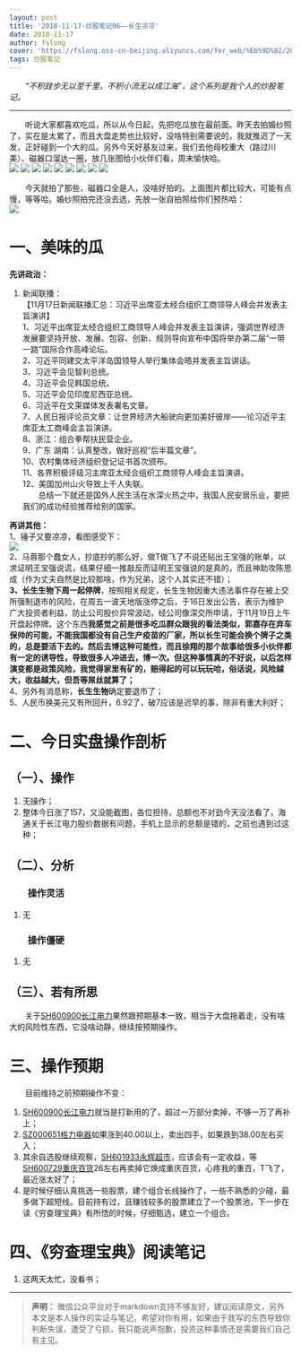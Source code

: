 ```yaml
---
layout: post
title: '2018-11-17-炒股笔记06——长生凉凉'
date: 2018-11-17
author: fslong
cover: 'https://fslong.oss-cn-beijing.aliyuncs.com/for_web/%E6%9D%82/2018.11.17/IMG_20181117_205459.jpg'
tags: 炒股笔记
---
```

  
*&emsp;&emsp;“不积跬步无以至千里，不积小流无以成江海”，这个系列是我个人的炒股笔记。*  

---
&emsp;&emsp;听说大家都喜欢吃瓜，所以从今日起，先把吃瓜放在最前面。昨天去拍婚纱照了，实在是太累了，而且大盘走势也比较好，没啥特别需要说的，我就推迟了一天发，正好碰到一个大的瓜。另外今天好基友过来，我们去他母校重大（路过川美）、磁器口溜达一圈，放几张图给小伙伴们看，周末愉快哈。  
![](https://fslong.oss-cn-beijing.aliyuncs.com/for_web/%E6%9D%82/2018.11.17/IMG_20181117_141112.jpg)
![](https://fslong.oss-cn-beijing.aliyuncs.com/for_web/%E6%9D%82/2018.11.17/IMG_20181117_141234.jpg)
![](https://fslong.oss-cn-beijing.aliyuncs.com/for_web/%E6%9D%82/2018.11.17/IMG_20181117_142350.jpg)
![](https://fslong.oss-cn-beijing.aliyuncs.com/for_web/%E6%9D%82/2018.11.17/IMG_20181117_143436.jpg)
![](https://fslong.oss-cn-beijing.aliyuncs.com/for_web/%E6%9D%82/2018.11.17/IMG_20181117_143536.jpg)
![](https://fslong.oss-cn-beijing.aliyuncs.com/for_web/%E6%9D%82/2018.11.17/IMG_20181117_144318.jpg)
![](https://fslong.oss-cn-beijing.aliyuncs.com/for_web/%E6%9D%82/2018.11.17/IMG_20181117_144505.jpg)
![](https://fslong.oss-cn-beijing.aliyuncs.com/for_web/%E6%9D%82/2018.11.17/IMG_20181117_145150.jpg)
![](https://fslong.oss-cn-beijing.aliyuncs.com/for_web/%E6%9D%82/2018.11.17/IMG_20181117_203945.jpg)

&emsp;&emsp;今天就拍了那些，磁器口全是人，没啥好拍的。上面图片都比较大，可能有点慢，等等哈。婚纱照拍完还没去选，先放一张自拍照给你们预热哈：  
![](https://fslong.oss-cn-beijing.aliyuncs.com/for_web/%E6%9D%82/2018.11.17/IMG_20181117_205459.jpg)

# **一、美味的瓜**

**先讲政治：**
1. 新闻联播：  
【11月17日新闻联播汇总：习近平出席亚太经合组织工商领导人峰会并发表主旨演讲】  
1、习近平出席亚太经合组织工商领导人峰会并发表主旨演讲，强调世界经济发展要坚持开放、发展、包容、创新、规则导向宣布中国将举办第二届“一带一路”国际合作高峰论坛。  
2、习近平同建交太平洋岛国领导人举行集体会晤并发表主旨讲话。  
3、习近平会见智利总统。  
4、习近平会见韩国总统。  
5、习近平会见印度尼西亚总统。  
6、习近平在文莱媒体发表署名文章。  
7、人民日报评论员文章：让世界经济大船驶向更加美好彼岸——论习近平主席亚太工商峰会主旨演讲。  
8、浙江：组合拳帮扶民营企业。  
9、广东 湖南：认真整改，做好巡视“后半篇文章”。  
10、农村集体经济组织登记证书首次颁布。  
11、各界积极评级习主席亚太经合组织工商领导人峰会主旨演讲。  
12、美国加州山火导致上千人失联。   
&emsp;&emsp;总结一下就还是国外人民生活在水深火热之中，我国人民安居乐业，要把我们的成功经验推荐给别的国家。 

**再讲其他：**  
1、锤子又要凉凉，看图感受下：  
![](https://ss0.baidu.com/6ONWsjip0QIZ8tyhnq/it/u=3596922465,1475020717&fm=173&app=49&f=JPEG?w=500&h=375&s=6EBB21C500084AEE5A1C75F30300C032)  
2、马蓉那个蠢女人，抄底抄的那么好，做T做飞了不说还贴出王宝强的账单，以求证明王宝强说谎，结果仔细一推敲反而证明王宝强说的是真的，而且神助攻陈思成（作为丈夫自然是比较那啥，作为兄弟，这个人其实还不错）；  
**3、长生生物下周一起停牌**，按照相关规定，长生生物因重大违法事件存在被上交所强制退市的风险，在周五一波天地版涨停之后，于16日发出公告，表示为维护广大投资者利益，防止公司股价异常波动，经公司像深交所申请，于11月19日上午开盘起停牌。这个东西**我感觉之前是很多吃瓜群众跟我的看法类似，郭嘉存在弃车保帅的可能，不能我国都没有自己生产疫苗的厂家，所以长生可能会换个牌子之类的，总是要活下去的。然后去博这种可能性，而且徐翔的那个故事给很多小伙伴都有一定的诱导性，导致很多人冲进去，博一次。但这种事情真的不好说，以后怎样演变都是政策风险，我觉得家里有矿的，赔得起的可以玩玩哈，俗话说，风险越大，收益越大，但吾等屌丝就算了；**  
4、另外有消息称，**长生生物**确定要退市了；  
5、人民币换美元又有所回升，6.92了，破7应该是迟早的事，除非有重大利好；

# **二、今日实盘操作剖析**

## **（一）、操作**
1. 无操作；
2. 整体今日涨了157，又没能截图，各位担待，总额也不对劲今天没法看了，海通关于长江电力股价数据有问题，手机上显示的总额是错的，之前也遇到过这种；  



## **（二）、分析**
### &emsp;&emsp;**操作灵活**
1. 无

### &emsp;&emsp;**操作僵硬**
1. 无

## **（三）、若有所思**
&emsp;&emsp;关于[SH600900长江电力](https://xueqiu.com/S/SH600900)果然跟预期基本一致，相当于大盘拖着走，没有啥大的风险性东西，它没啥动静，继续按预期操作。


# **三、操作预期**

&emsp;&emsp;目前维持之前预期操作不变：
1. [SH600900长江电力](https://xueqiu.com/S/SH600900)就当是打新用的了，超过一万部分卖掉，不够一万了再补上；
2. [SZ000651格力电器](https://xueqiu.com/S/SZ000651)如果涨到40.00以上，卖出四手，如果跌到38.00左右买入；
3. 其余自选股继续观察，[SH601933永辉超市](https://xueqiu.com/S/SH601933)，应该会有一定收益，等[SH600729重庆百货](https://xueqiu.com/S/SH600729)26左右再卖掉它焕成重庆百货，心疼我的重百，T飞了，最近涨太好了；
4. 是时候仔细认真挑选一些股票，建个组合长线操作了，一些不熟悉的少碰，最多做下超短线。目前持有过，且赚钱较多的股票建立了一个股票池，下一步在读《穷查理宝典》有所悟的时候，仔细甄选，建立一个组合。

# **四、《穷查理宝典》阅读笔记**
1. 这两天太忙，没看书；
 
---   
  
> **声明：**
> 微信公众平台对于markdown支持不够友好，建议阅读原文，另外本文是本人操作的实证与笔记，希望对你有用，如果由于我写的东西导致你判断失误，遭受了亏损，我只能说声抱歉，投资这种事情还是需要我们自己有主见。